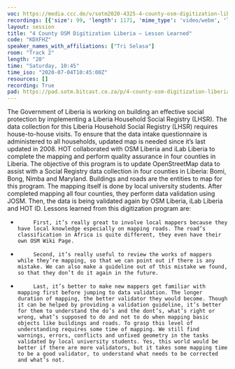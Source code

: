 ```yaml
---
voc: https://media.ccc.de/v/sotm2020-4325-4-county-osm-digitization-liberia-lesson-learned
recordings: [{'size': 99, 'length': 1171, 'mime_type': 'video/webm', 'language': 'eng', 'filename': 'sotm2020-4325-eng-4_County_OSM_Digitization_Liberia_-_Lesson_Learned_webm-hd.webm', 'state': 'new', 'folder': 'webm-hd', 'high_quality': True, 'width': 1920, 'height': 1080, 'updated_at': '2020-07-10T22:05:10.418+02:00', 'recording_url': 'https://cdn.media.ccc.de/events/sotm/2020/webm-hd/sotm2020-4325-eng-4_County_OSM_Digitization_Liberia_-_Lesson_Learned_webm-hd.webm', 'url': 'https://media.ccc.de/public/recordings/47388', 'event_url': 'https://media.ccc.de/public/events/4df4c16a-cae0-5597-bc56-f3f7b7a2c283', 'conference_url': 'https://media.ccc.de/public/conferences/sotm2020'}, {'size': 39, 'length': 1171, 'mime_type': 'video/webm', 'language': 'eng', 'filename': 'sotm2020-4325-eng-4_County_OSM_Digitization_Liberia_-_Lesson_Learned_webm-sd.webm', 'state': 'new', 'folder': 'webm-sd', 'high_quality': False, 'width': 720, 'height': 576, 'updated_at': '2020-07-10T21:55:07.833+02:00', 'recording_url': 'https://cdn.media.ccc.de/events/sotm/2020/webm-sd/sotm2020-4325-eng-4_County_OSM_Digitization_Liberia_-_Lesson_Learned_webm-sd.webm', 'url': 'https://media.ccc.de/public/recordings/47387', 'event_url': 'https://media.ccc.de/public/events/4df4c16a-cae0-5597-bc56-f3f7b7a2c283', 'conference_url': 'https://media.ccc.de/public/conferences/sotm2020'}, {'size': 33, 'length': 1171, 'mime_type': 'video/mp4', 'language': 'eng', 'filename': 'sotm2020-4325-eng-4_County_OSM_Digitization_Liberia_-_Lesson_Learned_sd.mp4', 'state': 'new', 'folder': 'h264-sd', 'high_quality': False, 'width': 720, 'height': 576, 'updated_at': '2020-07-10T21:52:06.908+02:00', 'recording_url': 'https://cdn.media.ccc.de/events/sotm/2020/h264-sd/sotm2020-4325-eng-4_County_OSM_Digitization_Liberia_-_Lesson_Learned_sd.mp4', 'url': 'https://media.ccc.de/public/recordings/47386', 'event_url': 'https://media.ccc.de/public/events/4df4c16a-cae0-5597-bc56-f3f7b7a2c283', 'conference_url': 'https://media.ccc.de/public/conferences/sotm2020'}, {'size': 17, 'length': 1171, 'mime_type': 'audio/mpeg', 'language': 'eng', 'filename': 'sotm2020-4325-eng-4_County_OSM_Digitization_Liberia_-_Lesson_Learned_mp3.mp3', 'state': 'new', 'folder': 'mp3', 'high_quality': False, 'width': 0, 'height': 0, 'updated_at': '2020-07-10T21:50:05.879+02:00', 'recording_url': 'https://cdn.media.ccc.de/events/sotm/2020/mp3/sotm2020-4325-eng-4_County_OSM_Digitization_Liberia_-_Lesson_Learned_mp3.mp3', 'url': 'https://media.ccc.de/public/recordings/47385', 'event_url': 'https://media.ccc.de/public/events/4df4c16a-cae0-5597-bc56-f3f7b7a2c283', 'conference_url': 'https://media.ccc.de/public/conferences/sotm2020'}, {'size': 84, 'length': 1171, 'mime_type': 'video/mp4', 'language': 'eng', 'filename': 'sotm2020-4325-eng-4_County_OSM_Digitization_Liberia_-_Lesson_Learned_hd.mp4', 'state': 'new', 'folder': 'h264-hd', 'high_quality': True, 'width': 1920, 'height': 1080, 'updated_at': '2020-07-10T21:47:03.083+02:00', 'recording_url': 'https://cdn.media.ccc.de/events/sotm/2020/h264-hd/sotm2020-4325-eng-4_County_OSM_Digitization_Liberia_-_Lesson_Learned_hd.mp4', 'url': 'https://media.ccc.de/public/recordings/47384', 'event_url': 'https://media.ccc.de/public/events/4df4c16a-cae0-5597-bc56-f3f7b7a2c283', 'conference_url': 'https://media.ccc.de/public/conferences/sotm2020'}]
layout: session
title: "4 County OSM Digitization Liberia – Lesson Learned"
code: "KDXFHZ"
speaker_names_with_affiliations: ["Tri Selasa"]
room: "Track 2"
length: "20"
time: "Saturday, 10:45"
time_iso: "2020-07-04T10:45:00Z"
resources: []
recording: True
pad: https://pad.sotm.bitcast.co.za/p/4-county-osm-digitization-liberia--lesson-learned
---
```

The Government of Liberia is working on building an effective social protection by implementing a Liberia Household Social Registry (LHSR). The data collection for this Liberia Household Social Registry (LHSR) requires house-to-house visits. To ensure that the data intake questionnaire is administered to all households, updated map is needed since it’s last updated in 2008.
HOT collaborated with OSM Liberia and iLab Liberia to complete the mapping and perform quality assurance in four counties in Liberia. The objective of this program is to update OpenStreetMap data to assist with a Social Registry data collection in four counties in Liberia: Bomi, Bong, Nimba and Maryland. Buildings and roads are the entities to map for this program.
The mapping itself is done by local university students. After completed mapping all four counties, they perform data validation using JOSM. Then, the data is being validated again by OSM Liberia, iLab Liberia and HOT ID. Lessons learned from this digitization program are:
-          First, it’s really great to involve local mappers because they have local knowledge especially on mapping roads. The road’s classification in Africa is quite different, they even have their own OSM Wiki Page.
-          Second, it’s really useful to review the works of mappers while they’re mapping, so that we can point out if there is any mistake. We can also make a guideline out of this mistake we found, so that they don’t do it again in the future.
-          Last, it’s better to make new mappers get familiar with mapping first before jumping to data validation. The longer duration of mapping, the better validator they would become. Though it can be helped by providing a validation guideline, it’s better for them to understand the do’s and the dont’s, what’s right or wrong, what’s supposed to do and not to do when mapping basic objects like buildings and roads. To grasp this level of understanding requires some time of mapping. We still find warnings, errors, conflicts and unfixed geometry in the tasks validated by local university students. Yes, this world would be better if there are more validators, but it takes some mapping time to be a good validator, to understand what needs to be corrected and what’s not.
